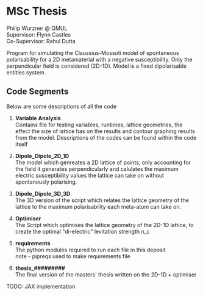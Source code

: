 # MSc Thesis 

Philip Wurzner @ QMUL  
Supervisor: Flynn Castles  
Co-Supervisor: Rahul Dutta

Program for simulating the Claussius-Mossoti model of spontaneous 
polarisability for a 2D metamaterial with a negative susceptibility. Only the
perpendicular field is considered (2D-1D). Model is a  fixed dipolarisable entities system. 

## Code Segments

Below are some descriptions of all the code
1. **Variable Analysis**  
    Contains file for testing variables, runtimes, lattice geometries, the effect the size of lattice has on the results and contour graphing results from the model. Descriptions of the codes can be found within the code itself

2. **Dipole_Dipole_2D_1D**  
    The model which genreates a 2D lattice of points, only accounting for the field it generates perpendicularly and calulates the maximum electric susceptibility values the lattice can take on without spontanously polarising.

3. **Dipole_Dipole_3D_3D**  
The 3D version of the script which relates the lattice geometry of the lattice to the maximum polarisability each meta-atom can take on. 

4. **Optimiser**  
The Script which optimises the lattice geometry of the 2D-1D lattice, to create the optimal "di-electric" levitation strength n_c

5. **requirements**  
The python modules required to run each file in this deposit  
note - pipreqs used to make requirements file

 6. **thesis_#########**  
 The final version of the masters' thesis written on the 2D-1D + optimiser 

TODO:
JAX implementation
